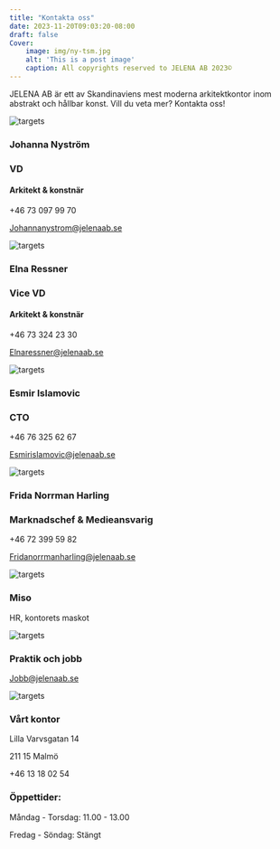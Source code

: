```yaml
---
title: "Kontakta oss"
date: 2023-11-20T09:03:20-08:00
draft: false
Cover:
    image: img/ny-tsm.jpg
    alt: 'This is a post image' 
    caption: All copyrights reserved to JELENA AB 2023©
---
```





JELENA AB är ett av Skandinaviens mest moderna arkitektkontor inom abstrakt och hållbar konst. Vill du veta mer? Kontakta oss!

![targets](/img/johanna-web.jpg)

### Johanna Nyström
### VD
#### Arkitekt & konstnär

+46 73 097 99 70

Johannanystrom@jelenaab.se


![targets](/img/elna-web.jpg)

### Elna Ressner
### Vice VD
#### Arkitekt & konstnär

+46 73 324 23 30

Elnaressner@jelenaab.se 


![targets](/img/esmir-web.jpg)

### Esmir Islamovic
### CTO

+46 76 325 62 67

Esmirislamovic@jelenaab.se


![targets](/img/frippan-web.jpg)

### Frida Norrman Harling
### Marknadschef & Medieansvarig

+46 72 399 59 82

Fridanorrmanharling@jelenaab.se





![targets](/img/hr-web.jpg)
### Miso
HR, kontorets maskot


![targets](/gubbe.svg)
### Praktik och jobb
Jobb@jelenaab.se 



![targets](/turning-torso.svg)
### Vårt kontor
Lilla Varvsgatan 14 

211 15 Malmö


+46 13 18 02 54


### Öppettider:

Måndag - Torsdag: 11.00 - 13.00

Fredag - Söndag: Stängt


